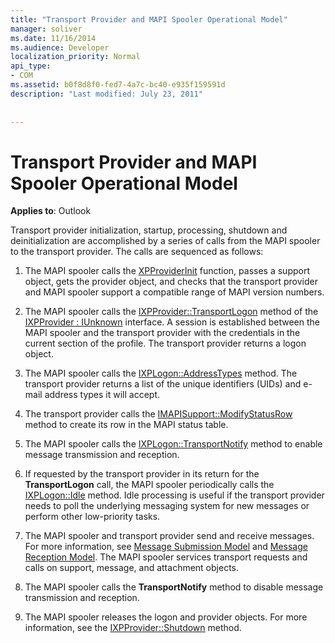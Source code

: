 ```yaml
---
title: "Transport Provider and MAPI Spooler Operational Model"
manager: soliver
ms.date: 11/16/2014
ms.audience: Developer
localization_priority: Normal
api_type:
- COM
ms.assetid: b0f8d8f0-fed7-4a7c-bc40-e935f159591d
description: "Last modified: July 23, 2011"
 
 
---
```


# Transport Provider and MAPI Spooler Operational Model

  
  
**Applies to**: Outlook 
  
Transport provider initialization, startup, processing, shutdown and deinitialization are accomplished by a series of calls from the MAPI spooler to the transport provider. The calls are sequenced as follows:
  
1. The MAPI spooler calls the [XPProviderInit](xpproviderinit.md) function, passes a support object, gets the provider object, and checks that the transport provider and MAPI spooler support a compatible range of MAPI version numbers. 
    
2. The MAPI spooler calls the [IXPProvider::TransportLogon](ixpprovider-transportlogon.md) method of the [IXPProvider : IUnknown](ixpprovideriunknown.md) interface. A session is established between the MAPI spooler and the transport provider with the credentials in the current section of the profile. The transport provider returns a logon object. 
    
3. The MAPI spooler calls the [IXPLogon::AddressTypes](ixplogon-addresstypes.md) method. The transport provider returns a list of the unique identifiers (UIDs) and e-mail address types it will accept. 
    
4. The transport provider calls the [IMAPISupport::ModifyStatusRow](imapisupport-modifystatusrow.md) method to create its row in the MAPI status table. 
    
5. The MAPI spooler calls the [IXPLogon::TransportNotify](ixplogon-transportnotify.md) method to enable message transmission and reception. 
    
6. If requested by the transport provider in its return for the **TransportLogon** call, the MAPI spooler periodically calls the [IXPLogon::Idle](ixplogon-idle.md) method. Idle processing is useful if the transport provider needs to poll the underlying messaging system for new messages or perform other low-priority tasks. 
    
7. The MAPI spooler and transport provider send and receive messages. For more information, see [Message Submission Model](message-submission-model.md) and [Message Reception Model](message-reception-model.md). The MAPI spooler services transport requests and calls on support, message, and attachment objects.
    
8. The MAPI spooler calls the **TransportNotify** method to disable message transmission and reception. 
    
9. The MAPI spooler releases the logon and provider objects. For more information, see the [IXPProvider::Shutdown](ixpprovider-shutdown.md) method. 
    

